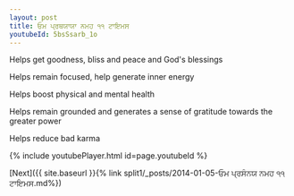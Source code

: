 ```yaml
---
layout: post
title: ਓਮ ਪ੍ਰਥਯਾਯਾ ਨਮਹ ੧੧ ਟਾਇਮਸ
youtubeId: 5bsSsarb_1o
---
```

 
 
Helps get goodness, bliss and peace and God's blessings
 
Helps remain focused, help generate inner energy 
 
Helps boost physical and mental health 
 
Helps remain grounded and generates a sense of gratitude towards the greater power 
 
Helps reduce bad karma
 
 
 
 


{% include youtubePlayer.html id=page.youtubeId %}
 
[Next]({{ site.baseurl }}{% link  split1/_posts/2014-01-05-ਓਮ ਪ੍ਰਸੰਨਯ ਨਮਹ ੧੧ ਟਾਇਮਸ.md%})
 
